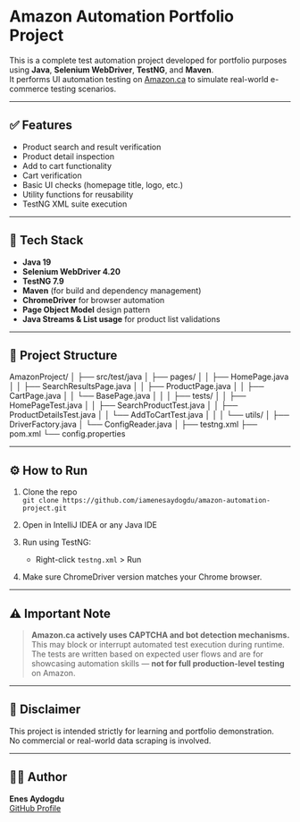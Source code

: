 # Amazon Automation Portfolio Project

This is a complete test automation project developed for portfolio purposes using **Java**, **Selenium WebDriver**, **TestNG**, and **Maven**.  
It performs UI automation testing on [Amazon.ca](https://www.amazon.ca) to simulate real-world e-commerce testing scenarios.

---

## ✅ Features

- Product search and result verification
- Product detail inspection
- Add to cart functionality
- Cart verification
- Basic UI checks (homepage title, logo, etc.)
- Utility functions for reusability
- TestNG XML suite execution

---

## 🧪 Tech Stack

- **Java 19**
- **Selenium WebDriver 4.20**
- **TestNG 7.9**
- **Maven** (for build and dependency management)
- **ChromeDriver** for browser automation
- **Page Object Model** design pattern
- **Java Streams & List usage** for product list validations

---

## 📂 Project Structure

AmazonProject/
│
├── src/test/java
│ ├── pages/
│ │ ├── HomePage.java
│ │ ├── SearchResultsPage.java
│ │ ├── ProductPage.java
│ │ ├── CartPage.java
│ │ └── BasePage.java
│ │
│ ├── tests/
│ │ ├── HomePageTest.java
│ │ ├── SearchProductTest.java
│ │ ├── ProductDetailsTest.java
│ │ └── AddToCartTest.java
│ │
│ └── utils/
│ ├── DriverFactory.java
│ └── ConfigReader.java
│
├── testng.xml
├── pom.xml
└── config.properties


---

## ⚙️ How to Run

1. Clone the repo  
   `git clone https://github.com/iamenesaydogdu/amazon-automation-project.git`

2. Open in IntelliJ IDEA or any Java IDE

3. Run using TestNG:  
   - Right-click `testng.xml` > Run

4. Make sure ChromeDriver version matches your Chrome browser.

---

## ⚠️ Important Note

> **Amazon.ca actively uses CAPTCHA and bot detection mechanisms.**  
> This may block or interrupt automated test execution during runtime.  
> The tests are written based on expected user flows and are for showcasing automation skills — **not for full production-level testing** on Amazon.

---

## 📌 Disclaimer

This project is intended strictly for learning and portfolio demonstration.  
No commercial or real-world data scraping is involved.

---

## 🧑‍💻 Author

**Enes Aydogdu**  
[GitHub Profile](https://github.com/iamenesaydogdu)
